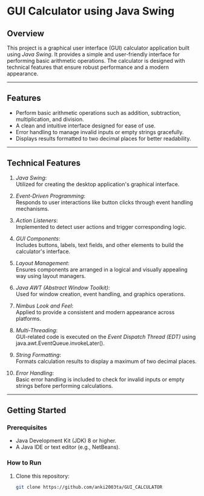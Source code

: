 # GUI Calculator using Java Swing  

## Overview  
This project is a graphical user interface (GUI) calculator application built using *Java Swing*. It provides a simple and user-friendly interface for performing basic arithmetic operations. The calculator is designed with technical features that ensure robust performance and a modern appearance.

---

## Features  

- Perform basic arithmetic operations such as addition, subtraction, multiplication, and division.  
- A clean and intuitive interface designed for ease of use.  
- Error handling to manage invalid inputs or empty strings gracefully.  
- Displays results formatted to two decimal places for better readability.  

---

## Technical Features  

1. *Java Swing*:  
   Utilized for creating the desktop application's graphical interface.  

2. *Event-Driven Programming*:  
   Responds to user interactions like button clicks through event handling mechanisms.  

3. *Action Listeners*:  
   Implemented to detect user actions and trigger corresponding logic.  

4. *GUI Components*:  
   Includes buttons, labels, text fields, and other elements to build the calculator's interface.  

5. *Layout Management*:  
   Ensures components are arranged in a logical and visually appealing way using layout managers.  

6. *Java AWT (Abstract Window Toolkit)*:  
   Used for window creation, event handling, and graphics operations.  

7. *Nimbus Look and Feel*:  
   Applied to provide a consistent and modern appearance across platforms.  

8. *Multi-Threading*:  
   GUI-related code is executed on the *Event Dispatch Thread (EDT)* using java.awt.EventQueue.invokeLater().  

9. *String Formatting*:  
   Formats calculation results to display a maximum of two decimal places.  

10. *Error Handling*:  
    Basic error handling is included to check for invalid inputs or empty strings before performing calculations.  

---

## Getting Started  

### Prerequisites  
- Java Development Kit (JDK) 8 or higher.  
- A Java IDE or text editor (e.g., NetBeans).  

### How to Run  
1. Clone this repository:  
   ```bash  
   git clone https://github.com/anki2003ta/GUI_CALCULATOR
